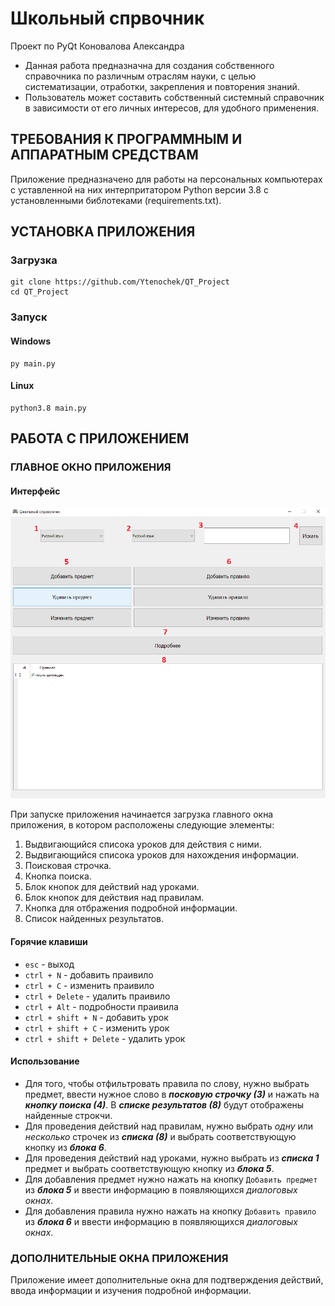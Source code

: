 # Школьный спрвочник
Проект по PyQt Коновалова Александра

* Данная работа предназначна для создания собственного справочника по различным отраслям науки, с целью систематизации, отработки, закрепления и повторения знаний.
* Пользователь может составить собственный системный справочник в зависимости от его личных интересов, для удобного применения.

## ТРЕБОВАНИЯ К ПРОГРАММНЫМ И АППАРАТНЫМ СРЕДСТВАМ
Приложение предназначено для работы на персональных компьютерах с уставленной на них интерпритатором Python версии 3.8 с установленными библотеками (requirements.txt).

## УСТАНОВКА ПРИЛОЖЕНИЯ
### Загрузка
``` 
git clone https://github.com/Ytenochek/QT_Project
cd QT_Project
```
### Запуск
#### Windows
```
py main.py
```
#### Linux
```
python3.8 main.py
```
## РАБОТА С ПРИЛОЖЕНИЕМ
### ГЛАВНОЕ ОКНО ПРИЛОЖЕНИЯ
#### Интерфейс
![Alt-текст](README_assets/1.png)

При запуске приложения  начинается загрузка главного окна
приложения, в котором расположены следующие элементы:
1. Выдвигающийся списока уроков для действия с ними.
2. Выдвигающийся списока уроков для нахождения информации.
3. Поисковая строчка.
4. Кнопка поиска.
5. Блок кнопок для действий над уроками.
6. Блок кнопок для действия над правилам.
7. Кнопка для отбражения подробной информации.
8. Список найденных результатов.
#### Горячие клавиши
* `esc` - выход
* `ctrl + N` - добавить праивило
* `ctrl + C` - изменить праивило
* `ctrl + Delete` - удалить праивило
* `ctrl + Alt` - подробности праивила
* `ctrl + shift + N` - добавить урок
* `ctrl + shift + C` - изменить урок
* `ctrl + shift + Delete` - удалить урок
#### Использование
* Для того, чтобы отфильтровать правила по слову, нужно выбрать предмет, ввести нужное слово в ___посковую строчку (3)___ и нажать на ___кнопку поиска (4)___.
В ___списке результатов (8)___ будут отображены найденные строкчи.
* Для проведения действий над правилам, нужно выбрать _одну_ или _несколько_ строчек из ___списка (8)___ и выбрать соответствующую кнопку из ___блока 6___.
* Для проведения действий над уроками, нужно выбрать из ___списка 1___ предмет и выбрать соответствующую кнопку из ___блока 5___.
* Для добавления предмет нужно нажать на кнопку `Добавить предмет` из ___блока 5___ и ввести информацию в появляющихся _диалоговых окнах_.
* Для добавления правила нужно нажать на кнопку `Добавить правило` из ___блока 6___ и ввести информацию в появляющихся _диалоговых окнах_.
### ДОПОЛНИТЕЛЬНЫЕ ОКНА ПРИЛОЖЕНИЯ
Приложение имеет дополнительные окна для подтверждения действий, ввода информации и изучения подробной информации.